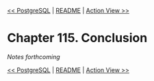 [&lt;&lt; PostgreSQL](ch114-postgresql.md) | [README](README.md) | [Action View &gt;&gt;](ch116-action-view.md)

# Chapter 115. Conclusion

*Notes forthcoming*

[&lt;&lt; PostgreSQL](ch114-postgresql.md) | [README](README.md) | [Action View &gt;&gt;](ch116-action-view.md)